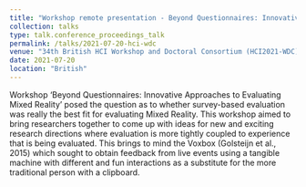 ```yaml
---
title: "Workshop remote presentation - Beyond Questionnaires: Innovative Approaches to Evaluating Mixed Reality"
collection: talks
type: talk.conference_proceedings_talk
permalink: /talks/2021-07-20-hci-wdc
venue: "34th British HCI Workshop and Doctoral Consortium (HCI2021-WDC)"
date: 2021-07-20
location: "British"
---
```


Workshop ‘Beyond Questionnaires: Innovative Approaches to Evaluating Mixed Reality’ posed the question as to whether survey-based evaluation was really the best fit for evaluating Mixed Reality. This workshop aimed to bring researchers together to come up with ideas for new and exciting research directions where evaluation is more tightly coupled to experience that is being evaluated. This brings to mind the Voxbox (Golsteijn et al., 2015) which sought to obtain feedback from live events using a tangible machine with different and fun interactions as a substitute for the more traditional person with a clipboard.
